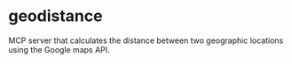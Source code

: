 # geodistance
MCP server that calculates the distance between two geographic locations using the Google maps API.
